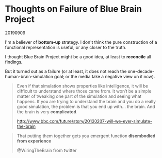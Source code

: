 # Thoughts on Failure of Blue Brain Project

20190909

I'm a believer of **bottom-up** strategy. I don't think the pure construction of a functional representation is useful, or any closer to the truth.

I thought Blue Brain Project might be a good idea, at least to **reconcile** all findings.

But it turned out as a failure (or at least, it does not reach the one-decade-human-brain-simulation goal; or the media take a negative view on it now).



> Even if that simulation shows properties like intelligence, it will be difficult to understand where those came from. It won’t be a simple matter of tweaking one part of the simulation and seeing what happens. If you are trying to understand the brain and you do a really good simulation, the problem is that you end up with... the brain. And the brain is very **complicated**.
>
> http://www.bbc.com/future/story/20130207-will-we-ever-simulate-the-brain





>  That putting them together gets you emergent function **disembodied from experience**
>
> @WiringTheBrain from twitter